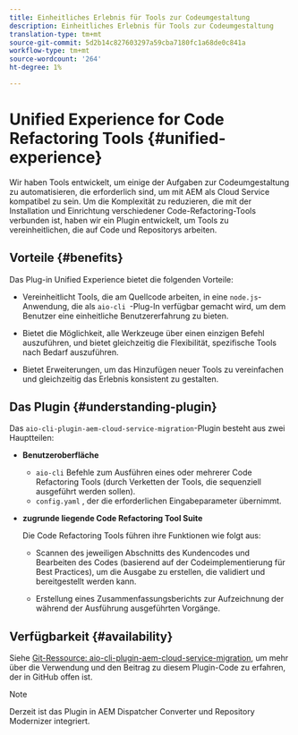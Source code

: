 ```yaml
---
title: Einheitliches Erlebnis für Tools zur Codeumgestaltung
description: Einheitliches Erlebnis für Tools zur Codeumgestaltung
translation-type: tm+mt
source-git-commit: 5d2b14c827603297a59cba7180fc1a68de0c841a
workflow-type: tm+mt
source-wordcount: '264'
ht-degree: 1%

---
```



# Unified Experience for Code Refactoring Tools {#unified-experience}

Wir haben Tools entwickelt, um einige der Aufgaben zur Codeumgestaltung zu automatisieren, die erforderlich sind, um mit AEM als Cloud Service kompatibel zu sein. Um die Komplexität zu reduzieren, die mit der Installation und Einrichtung verschiedener Code-Refactoring-Tools verbunden ist, haben wir ein Plugin entwickelt, um Tools zu vereinheitlichen, die auf Code und Repositorys arbeiten.

## Vorteile {#benefits}

Das Plug-in Unified Experience bietet die folgenden Vorteile:

* Vereinheitlicht Tools, die am Quellcode arbeiten, in eine `node.js`-Anwendung, die als `aio-cli `-Plug-In verfügbar gemacht wird, um dem Benutzer eine einheitliche Benutzererfahrung zu bieten.

* Bietet die Möglichkeit, alle Werkzeuge über einen einzigen Befehl auszuführen, und bietet gleichzeitig die Flexibilität, spezifische Tools nach Bedarf auszuführen.

* Bietet Erweiterungen, um das Hinzufügen neuer Tools zu vereinfachen und gleichzeitig das Erlebnis konsistent zu gestalten.

## Das Plugin {#understanding-plugin}

Das `aio-cli-plugin-aem-cloud-service-migration`-Plugin besteht aus zwei Hauptteilen:

* **Benutzeroberfläche**

   * `aio-cli` Befehle zum Ausführen eines oder mehrerer Code Refactoring Tools (durch Verketten der Tools, die sequenziell ausgeführt werden sollen).
   * `config.yaml` , der die erforderlichen Eingabeparameter übernimmt.

* **zugrunde liegende Code Refactoring Tool Suite**

   Die Code Refactoring Tools führen ihre Funktionen wie folgt aus:

   * Scannen des jeweiligen Abschnitts des Kundencodes und Bearbeiten des Codes (basierend auf der Codeimplementierung für Best Practices), um die Ausgabe zu erstellen, die validiert und bereitgestellt werden kann.

   * Erstellung eines Zusammenfassungsberichts zur Aufzeichnung der während der Ausführung ausgeführten Vorgänge.

## Verfügbarkeit {#availability}

Siehe [Git-Ressource: aio-cli-plugin-aem-cloud-service-migration](https://github.com/adobe/aio-cli-plugin-aem-cloud-service-migration), um mehr über die Verwendung und den Beitrag zu diesem Plugin-Code zu erfahren, der in GitHub offen ist.

>[!NOTE]
>Derzeit ist das Plugin in AEM Dispatcher Converter und Repository Modernizer integriert.
